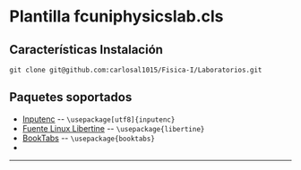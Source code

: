 Plantilla fcuniphysicslab.cls
=============

Características
Instalación
-----------
```
git clone git@github.com:carlosal1015/Fisica-I/Laboratorios.git
```

Paquetes soportados
-----
* [Inputenc](http://ctan.uniminuto.edu/macros/latex/base/inputenc.pdf) -- `\usepackage[utf8]{inputenc}`
* [Fuente Linux Libertine](http://ctan.uniminuto.edu/fonts/libertine/doc/libertine.pdf) -- `\usepackage{libertine}`
* [BookTabs](http://ctan.uniminuto.edu/macros/latex/contrib/booktabs/booktabs.pdf) -- `\usepackage{booktabs}`
*
-----
